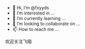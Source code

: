 - 👋 Hi, I’m @fxyyds
- 👀 I’m interested in ...
- 🌱 I’m currently learning ...
- 💞️ I’m looking to collaborate on ...
- 📫 How to reach me ...

欢迎关注飞翔
